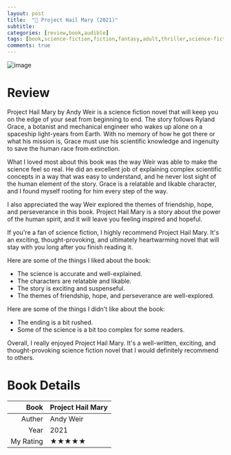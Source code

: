 ```yaml
---
layout: post
title:  "📖 Project Hail Mary (2021)"
subtitle:
categories: [review,book,audible]
tags: [book,science-fiction,fiction,fantasy,adult,thriller,science-fiction-fantasy,mystery,adventure,comedy,"2021",audible,andy weir,Google-Bard,review]
comments: true
---
```


![image](https://images-na.ssl-images-amazon.com/images/S/compressed.photo.goodreads.com/books/1597695864i/54493401.jpg)

# Review

Project Hail Mary by Andy Weir is a science fiction novel that will keep you on the edge of your seat from beginning to end. The story follows Ryland Grace, a botanist and mechanical engineer who wakes up alone on a spaceship light-years from Earth. With no memory of how he got there or what his mission is, Grace must use his scientific knowledge and ingenuity to save the human race from extinction.

What I loved most about this book was the way Weir was able to make the science feel so real. He did an excellent job of explaining complex scientific concepts in a way that was easy to understand, and he never lost sight of the human element of the story. Grace is a relatable and likable character, and I found myself rooting for him every step of the way.

I also appreciated the way Weir explored the themes of friendship, hope, and perseverance in this book. Project Hail Mary is a story about the power of the human spirit, and it will leave you feeling inspired and hopeful.

If you're a fan of science fiction, I highly recommend Project Hail Mary. It's an exciting, thought-provoking, and ultimately heartwarming novel that will stay with you long after you finish reading it.

Here are some of the things I liked about the book:
- The science is accurate and well-explained.
- The characters are relatable and likable.
- The story is exciting and suspenseful.
- The themes of friendship, hope, and perseverance are well-explored.

Here are some of the things I didn't like about the book:
- The ending is a bit rushed.
- Some of the science is a bit too complex for some readers.

Overall, I really enjoyed Project Hail Mary. It's a well-written, exciting, and thought-provoking science fiction novel that I would definitely recommend to others.

# Book Details
Book | Project Hail Mary
--: | :--
Auther | Andy Weir
Year | 2021
My Rating | ★★★★★